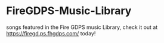 # FireGDPS-Music-Library
songs featured in the Fire GDPS music Library, check it out at https://firegd.ps.fhgdps.com/ today!
